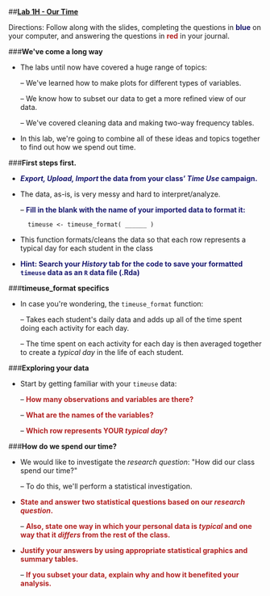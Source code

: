 ##**<u>Lab 1H - Our Time</u>**

Directions: Follow along with the slides, completing the questions in <span style="color:midnightblue;">**blue**</span> on your computer, and answering the questions in <span style="color:firebrick;">**red**</span> in your journal.

###**We've come a long way**

* The labs until now have covered a huge range of topics:

    – We've learned how to make plots for different types of variables.

    – We know how to subset our data to get a more refined view of our data.

    – We've covered cleaning data and making two-way frequency tables.

* In this lab, we're going to combine all of these ideas and topics together to find out how we spend out time.

###**First steps first.**

* <span style="color:midnightblue;">***Export, Upload, Import*  the data from your class’ *Time Use* campaign.**</span>

* The data, as-is, is very messy and hard to interpret/analyze.

    – <span style="color:midnightblue;">**Fill in the blank with the name of your imported data to format it:**</span>

        timeuse <- timeuse_format( ______ )

* This function formats/cleans the data so that each row represents a typical day for each student in the class

* <span style="color:midnightblue;">**Hint: Search your *History* tab for the code to save your formatted ```timeuse``` data as an ```R``` data file (.Rda)**</span>

###**timeuse_format specifics**

* In case you're wondering, the ```timeuse_format``` function:

    – Takes each student's daily data and adds up all of the time spent doing each activity for each day.

    – The time spent on each activity for each day is then averaged together to create a *typical day* in the life of each student.

###**Exploring your data**

* Start by getting familiar with your ```timeuse``` data:

    – <span style="color:firebrick;">**How many observations and variables are there?**</span>

    – <span style="color:firebrick;">**What are the names of the variables?**</span>

    – <span style="color:firebrick;">**Which row represents YOUR *typical day*?**</span>

###**How do we spend our time?**

* We would like to investigate the *research question*: "How did our class spend our time?"

    – To do this, we'll perform a statistical investigation.

* <span style="color:firebrick;">**State and answer two statistical questions based on our *research question*.**</span>

    – <span style="color:firebrick;">**Also, state one way in which your personal data is *typical* and one way that it *differs* from the rest of the class.**</span>

* <span style="color:firebrick;">**Justify your answers by using appropriate statistical graphics and summary tables.**</span>

    – <span style="color:firebrick;">**If you subset your data, explain why and how it benefited your analysis.**</span>
